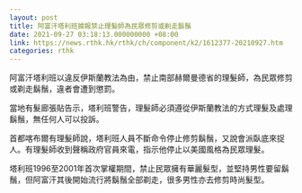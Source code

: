 ```yaml
---
layout: post
title: 阿富汗塔利班據報禁止理髮師為民眾修剪或剃走鬍鬚
date: 2021-09-27 03:18:13.000000000 +08:00
link: https://news.rthk.hk/rthk/ch/component/k2/1612377-20210927.htm
categories: rthk
---
```


阿富汗塔利班以違反伊斯蘭教法為由，禁止南部赫爾曼德省的理髮師，為民眾修剪或剃走鬍鬚，違者會遭到懲罰。

當地有髮廊張貼告示，塔利班警告，理髮師必須遵從伊斯蘭教法的方式理髮及處理鬍鬚，無任何人可以投訴。

首都喀布爾有理髮師說，塔利班人員不斷命令停止修剪鬍鬚，又說會派臥底來捉人。有理髮師收到聲稱政府官員來電，指示他停止以美國風格為民眾理髮。

塔利班1996至2001年首次掌權期間，禁止民眾擁有華麗髮型，並堅持男性要留鬍鬚，但阿富汗其後開始流行將鬍鬚全部剃走，很多男性亦去修剪時尚髮型。

